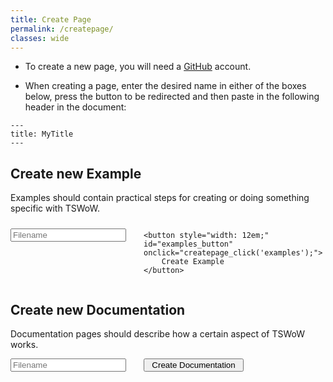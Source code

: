 ```yaml
---
title: Create Page
permalink: /createpage/
classes: wide
---
```


- To create a new page, you will need a [GitHub](https://github.com/) account. 

- When creating a page, enter the desired name in either of the boxes below, press the button to be redirected
and then paste in the following header in the document:

```
---
title: MyTitle
---
```

<script> 
function createpage_click(type) {
    let value = document.getElementById(`${type}_input`).value;
    if(value.length===0) {
        alert('You need to enter a filename to create a page!');
        return;
    }
    if(value.includes(' ') || value.includes('_')) {
        alert('Filenames may not include spaces or underscores');
        return;
    }
    location.href = `https://github.com/tswow/tswow-wiki/new/main?path=_${type}&filename=${value}.md`;
}
</script>

<h2> Create new Example </h2>
<p> Examples should contain practical steps for creating or doing something specific with TSWoW. </p>
<div style="display: table; width: 25em;">
    <div style="display: table-cell; width: 100%; padding-right: 2em;">
        <input type="text" id="examples_input" name="filename" placeholder="Filename">
    </div>
    
    <button style="width: 12em;" id="examples_button" onclick="createpage_click('examples');"> 
        Create Example
    </button>
</div>

<h2> Create new Documentation</h2>
<p> Documentation pages should describe how a certain aspect of TSWoW works. </p>
<div style="display: table; width: 25em;">
    <div style="display: table-cell; width: 100%; padding-right: 2em;">
        <input type="text" id="documentation_input" name="filename" placeholder="Filename">
    </div>
    <button style="width: 12em;" id="documentation_button" onclick="createpage_click('documentation');"> 
        Create Documentation 
    </button>
</div>